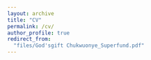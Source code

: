 ```yaml
---
layout: archive
title: "CV"
permalink: /cv/
author_profile: true
redirect_from:
  "files/God'sgift Chukwuonye_Superfund.pdf"
---
```





